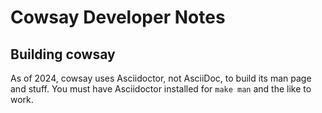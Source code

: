 Cowsay Developer Notes
======================

## Building cowsay

As of 2024, cowsay uses Asciidoctor, not AsciiDoc, to build its man page and stuff. You must have Asciidoctor installed for `make man` and the like to work.

